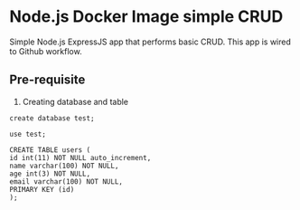 Node.js Docker Image simple CRUD
========

Simple Node.js ExpressJS app that performs basic CRUD. This app is wired to Github workflow.

## Pre-requisite

1. Creating database and table
```
create database test;

use test;

CREATE TABLE users (
id int(11) NOT NULL auto_increment,
name varchar(100) NOT NULL,
age int(3) NOT NULL,
email varchar(100) NOT NULL,
PRIMARY KEY (id)
);
```


